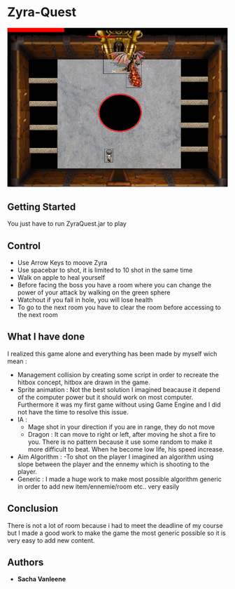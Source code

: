 # Zyra-Quest

![A screenshot](screenshot.png)

## Getting Started

You just have to run ZyraQuest.jar to play
 
## Control
- Use Arrow Keys to moove Zyra
- Use spacebar to shot, it is limited to 10 shot in the same time
- Walk on apple to heal yourself
- Before facing the boss you have a room where you can change the power of your attack by walking on the green sphere
- Watchout if you fall in hole, you will lose health
- To go to the next room you have to clear the room before accessing to the next room


## What I have done 

I realized this game alone and everything has been made by myself wich mean : 
- Management collision by creating some script in order to recreate the hitbox concept, hitbox are drawn in the game.
- Sprite animation : Not the best solution I imagined beacause it depend of the computer power but it should work on most computer. Furthermore it was my first game without using Game Engine and I did not have the time to resolve this issue.
- IA : 
     - Mage shot in your direction if you are in range, they do not move
     - Dragon : It can move to right or left, after moving he shot a fire to you. There is no pattern because it use some random to make it more difficult to beat. When he become low life, his speed increase.
- Aim Algorithm : 
     -To shot on the player I imagined an algorithm using slope between the player and the ennemy which is shooting to the player.
- Generic : I made a huge work to make most possible algorithm generic in order to add new item/ennemie/room etc.. very easily

## Conclusion
There is not a lot of room because i had to meet the deadline of my course but I made a good work to make the game the most generic possible so it is very easy to add new content.
## Authors

* **Sacha Vanleene** 
